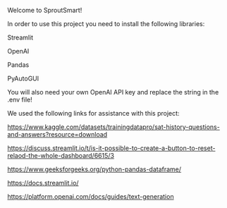 Welcome to SproutSmart!

In order to use this project you need to install the following libraries:

Streamlit

OpenAI

Pandas

PyAutoGUI


You will also need your own OpenAI API key and replace the string in the .env file!

We used the following links for assistance with this project:

https://www.kaggle.com/datasets/trainingdatapro/sat-history-questions-and-answers?resource=download

https://discuss.streamlit.io/t/is-it-possible-to-create-a-button-to-reset-relaod-the-whole-dashboard/6615/3

https://www.geeksforgeeks.org/python-pandas-dataframe/

https://docs.streamlit.io/

https://platform.openai.com/docs/guides/text-generation
